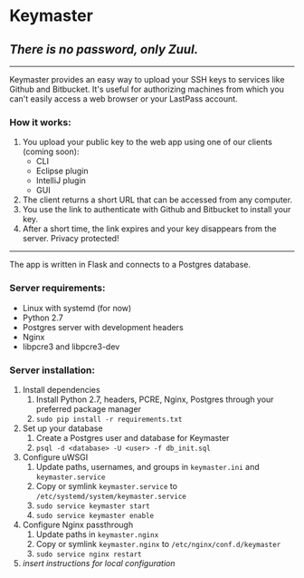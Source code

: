 # Keymaster
## *There is no password, only Zuul.*

---

Keymaster provides an easy way to upload your SSH keys to services like Github and Bitbucket. It's useful for authorizing machines from which you can't easily access a web browser or your LastPass account.

### How it works:
1. You upload your public key to the web app using one of our clients (coming soon):
    - CLI
    - Eclipse plugin
    - IntelliJ plugin
    - GUI
2. The client returns a short URL that can be accessed from any computer.
3. You use the link to authenticate with Github and Bitbucket to install your key.
4. After a short time, the link expires and your key disappears from the server. Privacy protected!

---

The app is written in Flask and connects to a Postgres database.

### Server requirements:
- Linux with systemd (for now)
- Python 2.7
- Postgres server with development headers
- Nginx
- libpcre3 and libpcre3-dev

### Server installation:
1. Install dependencies
    1. Install Python 2.7, headers, PCRE, Nginx, Postgres through your preferred package manager
    2. `sudo pip install -r requirements.txt`
2. Set up your database
    1. Create a Postgres user and database for Keymaster
    2. `psql -d <database> -U <user> -f db_init.sql`
3. Configure uWSGI
    1. Update paths, usernames, and groups in `keymaster.ini` and `keymaster.service`
    2. Copy or symlink `keymaster.service` to `/etc/systemd/system/keymaster.service`
    3. `sudo service keymaster start`
    4. `sudo service keymaster enable`
4. Configure Nginx passthrough
    1. Update paths in `keymaster.nginx`
    2. Copy or symlink `keymaster.nginx` to `/etc/nginx/conf.d/keymaster`
    3. `sudo service nginx restart`
5. *insert instructions for local configuration*
